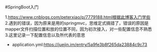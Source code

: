 #SpringBoot入门

1.https://www.cnblogs.com/peterxiao/p/7779188.html根据此博客入门学些<br>
2.遇到的错误，因为原来是用的springmvc，思维定式搞错了，错误的原因是mapper文件扫描位置和放的位置不同，因为初次接入，对一些配置信息不熟悉<br>
3.这里记录一下配置信息以及所代表的意思
* application.yml:https://juejin.im/entry/5a9fe3b8f265da23884c9c73


